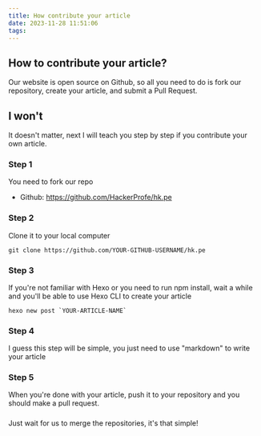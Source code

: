```yaml
---
title: How contribute your article
date: 2023-11-28 11:51:06
tags:
---
```


## How to contribute your article?
Our website is open source on Github, so all you need to do is fork our repository, create your article, and submit a Pull Request.

## I won't
It doesn't matter, next I will teach you step by step if you contribute your own article.

### Step 1
You need to fork our repo
- Github: https://github.com/HackerProfe/hk.pe
### Step 2
Clone it to your local computer
```shell
git clone https://github.com/YOUR-GITHUB-USERNAME/hk.pe
```
### Step 3
If you're not familiar with Hexo or you need to run npm install, wait a while and you'll be able to use Hexo CLI to create your article
```shell
hexo new post `YOUR-ARTICLE-NAME`
```
### Step 4
I guess this step will be simple, you just need to use "markdown" to write your article

### Step 5
When you're done with your article, push it to your repository and you should make a pull request.

###
Just wait for us to merge the repositories, it's that simple!